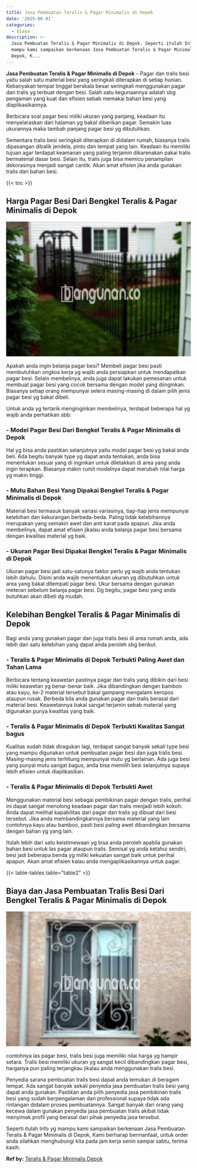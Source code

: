 ```yaml
---
title: Jasa Pembuatan Teralis & Pagar Minimalis di Depok
date: '2025-06-01'
categories:
  - biaya
description: >-
  Jasa Pembuatan Teralis & Pagar Minimalis di Depok. Seperti itulah Info yg
  mampu kami sampaikan berkenaan Jasa Pembuatan Teralis & Pagar Minimalis di
  Depok, K...
---
```


**Jasa Pembuatan Teralis & Pagar Minimalis di Depok** – Pagar dan tralis besi yaitu salah satu material besi yang seringkali diterapkan di setiap hunian. Kebanyakan tempat tinggal berskala besar seringkali menggunakan pagar dan tralis yg terbuat dengan besi. Salah satu kegunaannya adalah sbg pengaman yang kuat dan efisien sebab memakai bahan besi yang diaplikasikannya.

Berbicara soal pagar besi miliki ukuran yang panjang, keadaan itu menyelaraskan dari halaman yg bakal diberikan pagar. Semakin luas ukurannya maka tambah panjang pagar besi yg dibutuhkan.

Sementara tralis besi seringkali diterapkan di didalam rumah, biasanya tralis dipasangan dibalik jendela, pintu dan tempat yang lain. Keadaan itu memiliki tujuan agar terdapat keamanan yang paling terjamin dikarenakan pakai tralis bermaterial dasar besi. Selain itu, tralis juga bisa memicu penampilan dekorasinya menjadi sangat cantik. Akan amat efisien jika anda gunakan tralis dari bahan besi.

{{< toc >}}

## Harga Pagar Besi Dari Bengkel Teralis & Pagar Minimalis di Depok

![Jasa Pembuatan Teralis & Pagar Minimalis di Depok](/images/pagar-minimalis-murah-43.png)

Apakah anda ingin belanja pagar besi? Membeli pagar besi pasti membutuhkan ongkos kerja yg wajib anda persiapkan untuk mendapatkan pagar besi. Selain membelinya, anda juga dapat lakukan pemesanan untuk membuat pagar besi yang cocok bersama dengan model yang diinginkan. Biasanya setiap orang mempunyai selera masing-masing di dalam pilih jenis pagar besi yg bakal dibeli.

Untuk anda yg tertarik menginginkan membelinya, terdapat beberapa hal yg wajib anda perhatikan sbb:
### \- Model Pagar Besi Dari Bengkel Teralis & Pagar Minimalis di Depok

Hal yg bisa anda pastikan selanjutnya yaitu model pagar besi yg bakal anda beli. Ada begitu banyak type yg dapat anda tentukan, anda bisa menentukan sesuai yang di inginkan untuk diletakkan di area yang anda ingin terapkan. Biasanya makin rumit modelnya dapat merubah nilai harga yg makin tinggi.

### \- Mutu Bahan Besi Yang Dipakai Bengkel Teralis & Pagar Minimalis di Depok

Material besi termasuk banyak variasi variasinya, tiap-tiap jenis mempunyai kelebihan dan kekurangan berbeda-beda. Paling tidak kelebihannya merupakan yang semakin awet dan anti karat pada apapun. Jika anda membelinya, dapat amat efisien jikalau anda belanja pagar besi bersama dengan kwalitas material yg baik.

### \- Ukuran Pagar Besi Dipakai Bengkel Teralis & Pagar Minimalis di Depok

Ukuran pagar besi jadi satu-satunya faktor perlu yg wajib anda tentukan lebih dahulu. Disini anda wajib menentukan ukuran yg dibutuhkan untuk area yang bakal ditempati pagar besi. Ukur bersama dengan gunakan meteran sebelum belanja pagar besi. Dg begitu, pagar besi yang anda butuhkan akan dibeli dg mudah.

## Kelebihan Bengkel Teralis & Pagar Minimalis di Depok

Bagi anda yang gunakan pagar dan juga tralis besi di area rumah anda, ada lebih dari satu kelebihan yang dapat anda peroleh sbg berikut.

### \- Teralis & Pagar Minimalis di Depok Terbukti Paling Awet dan Tahan Lama

Berbicara tentang keawetan pastinya pagar dan tralis yang dibikin dari besi miliki keawetan yg benar-benar baik. Jika dibandingkan dengan bamboo atau kayu, ke-2 material tersebut bakal gampang mengalami keropos ataupun rusak. Berbeda bila anda gunakan pagar dan tralis berasal dari material besi. Keawetannya bakal sangat terjamin sebab material yang digunakan punya kwalitas yang baik.

### \- Teralis & Pagar Minimalis di Depok Terbukti Kwalitas Sangat bagus

Kualitas sudah tidak diragukan lagi, terdapat sangat banyak sekali type besi yang mampu digunakan untuk pembuatan pagar besi dan juga tralis besi. Masing-masing jenis terhitung mempunyai mutu yg berlainan. Ada juga besi yang punyai mutu sangat bagus, anda bisa memilih besi selanjutnya supaya lebih efisien untuk diaplikasikan.

### \- Teralis & Pagar Minimalis di Depok Terbukti Awet

Menggunakan material besi sebagai pembikinan pagar dengan tralis, perihal ini dapat sangat menolong keadaan pagar dan tralis menjadi lebih kokoh. Anda dapat melihat kapabilitas dari pagar dan tralis yg dibuat dari besi tersebut. Jika anda membandingkannya bersama material yang lain contohnya kayu atau bamboo, pasti besi paling awet dibandingkan bersama dengan bahan yg yang lain.

Itulah lebih dari satu keistimewaan yg bisa anda peroleh apabila gunakan bahan besi untuk las pagar ataupun tralis. Semisal yg anda ketahui sendiri, besi jadi beberapa benda yg miliki kekuatan sangat baik untuk perihal apapun. Akan amat efisien kalau anda mengaplikasikannya untuk pagar.

{{< table-tables table="table2" >}}

## Biaya dan Jasa Pembuatan Tralis Besi Dari Bengkel Teralis & Pagar Minimalis di Depok

![Jasa Pembuatan Teralis & Pagar Minimalis di Depok](/images/teralis-minimalis-murah-32.png)

contohnya las pagar besi, tralis besi juga memiliki nilai harga yg hampir setara. Tralis besi memiliki ukuran yg sangat kecil dibandingkan pagar besi, harganya pun paling terjangkau jikalau anda menggunakan tralis besi.

Penyedia sarana pembuatan tralis besi dapat anda temukan di beragam tempat. Ada sangat banyak sekali penyedia jasa pembuatan tralis besi yang dapat anda gunakan. Pastikan anda pilih penyedia jasa pembikinan tralis besi yang sudah berpengalaman dan professional supaya tidak ada rintangan didalam proses pembuatannya. Sangat banyak dari orang yang kecewa dalam gunakan penyedia jasa pembuatan tralis akibat tidak menyimak profil yang berasal dari pihak penyedia jasa tersebut.

Seperti itulah Info yg mampu kami sampaikan berkenaan Jasa Pembuatan Teralis & Pagar Minimalis di Depok, Kami berharap bermanfaat, untuk order anda silahkan menghubungi kita pada jam kerja senin sampai sabtu, terima kasih.

**Ref by:** [Teralis & Pagar Minimalis Depok](https://id.wikipedia.org/wiki/Teralis)
